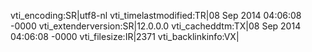vti_encoding:SR|utf8-nl
vti_timelastmodified:TR|08 Sep 2014 04:06:08 -0000
vti_extenderversion:SR|12.0.0.0
vti_cacheddtm:TX|08 Sep 2014 04:06:08 -0000
vti_filesize:IR|2371
vti_backlinkinfo:VX|
